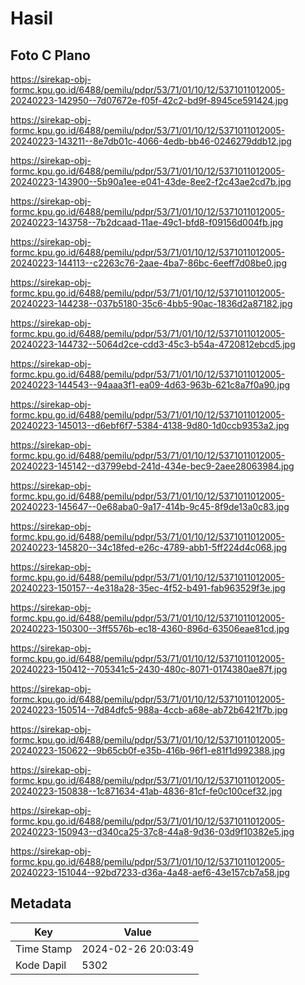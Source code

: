 # Hasil

## Foto C Plano

https://sirekap-obj-formc.kpu.go.id/6488/pemilu/pdpr/53/71/01/10/12/5371011012005-20240223-142950--7d07672e-f05f-42c2-bd9f-8945ce591424.jpg

https://sirekap-obj-formc.kpu.go.id/6488/pemilu/pdpr/53/71/01/10/12/5371011012005-20240223-143211--8e7db01c-4066-4edb-bb46-0246279ddb12.jpg

https://sirekap-obj-formc.kpu.go.id/6488/pemilu/pdpr/53/71/01/10/12/5371011012005-20240223-143900--5b90a1ee-e041-43de-8ee2-f2c43ae2cd7b.jpg

https://sirekap-obj-formc.kpu.go.id/6488/pemilu/pdpr/53/71/01/10/12/5371011012005-20240223-143758--7b2dcaad-11ae-49c1-bfd8-f09156d004fb.jpg

https://sirekap-obj-formc.kpu.go.id/6488/pemilu/pdpr/53/71/01/10/12/5371011012005-20240223-144113--c2263c76-2aae-4ba7-86bc-6eeff7d08be0.jpg

https://sirekap-obj-formc.kpu.go.id/6488/pemilu/pdpr/53/71/01/10/12/5371011012005-20240223-144238--037b5180-35c6-4bb5-90ac-1836d2a87182.jpg

https://sirekap-obj-formc.kpu.go.id/6488/pemilu/pdpr/53/71/01/10/12/5371011012005-20240223-144732--5064d2ce-cdd3-45c3-b54a-4720812ebcd5.jpg

https://sirekap-obj-formc.kpu.go.id/6488/pemilu/pdpr/53/71/01/10/12/5371011012005-20240223-144543--94aaa3f1-ea09-4d63-963b-621c8a7f0a90.jpg

https://sirekap-obj-formc.kpu.go.id/6488/pemilu/pdpr/53/71/01/10/12/5371011012005-20240223-145013--d6ebf6f7-5384-4138-9d80-1d0ccb9353a2.jpg

https://sirekap-obj-formc.kpu.go.id/6488/pemilu/pdpr/53/71/01/10/12/5371011012005-20240223-145142--d3799ebd-241d-434e-bec9-2aee28063984.jpg

https://sirekap-obj-formc.kpu.go.id/6488/pemilu/pdpr/53/71/01/10/12/5371011012005-20240223-145647--0e68aba0-9a17-414b-9c45-8f9de13a0c83.jpg

https://sirekap-obj-formc.kpu.go.id/6488/pemilu/pdpr/53/71/01/10/12/5371011012005-20240223-145820--34c18fed-e26c-4789-abb1-5ff224d4c068.jpg

https://sirekap-obj-formc.kpu.go.id/6488/pemilu/pdpr/53/71/01/10/12/5371011012005-20240223-150157--4e318a28-35ec-4f52-b491-fab963529f3e.jpg

https://sirekap-obj-formc.kpu.go.id/6488/pemilu/pdpr/53/71/01/10/12/5371011012005-20240223-150300--3ff5576b-ec18-4360-896d-63506eae81cd.jpg

https://sirekap-obj-formc.kpu.go.id/6488/pemilu/pdpr/53/71/01/10/12/5371011012005-20240223-150412--705341c5-2430-480c-8071-0174380ae87f.jpg

https://sirekap-obj-formc.kpu.go.id/6488/pemilu/pdpr/53/71/01/10/12/5371011012005-20240223-150514--7d84dfc5-988a-4ccb-a68e-ab72b6421f7b.jpg

https://sirekap-obj-formc.kpu.go.id/6488/pemilu/pdpr/53/71/01/10/12/5371011012005-20240223-150622--9b65cb0f-e35b-416b-96f1-e81f1d992388.jpg

https://sirekap-obj-formc.kpu.go.id/6488/pemilu/pdpr/53/71/01/10/12/5371011012005-20240223-150838--1c871634-41ab-4836-81cf-fe0c100cef32.jpg

https://sirekap-obj-formc.kpu.go.id/6488/pemilu/pdpr/53/71/01/10/12/5371011012005-20240223-150943--d340ca25-37c8-44a8-9d36-03d9f10382e5.jpg

https://sirekap-obj-formc.kpu.go.id/6488/pemilu/pdpr/53/71/01/10/12/5371011012005-20240223-151044--92bd7233-d36a-4a48-aef6-43e157cb7a58.jpg


## Metadata

| Key        | Value               |
| ---------- | ------------------- |
| Time Stamp | 2024-02-26 20:03:49 |
| Kode Dapil | 5302                |



